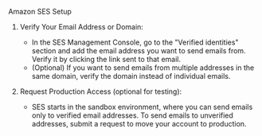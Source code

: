 Amazon SES Setup

1. Verify Your Email Address or Domain:

    - In the SES Management Console, go to the "Verified identities" section and add the email address you want to send emails from. Verify it by clicking the link sent to that email.
    - (Optional) If you want to send emails from multiple addresses in the same domain, verify the domain instead of individual emails.

2. Request Production Access (optional for testing):
    - SES starts in the sandbox environment, where you can send emails only to verified email addresses. To send emails to unverified addresses, submit a request to move your account to production.